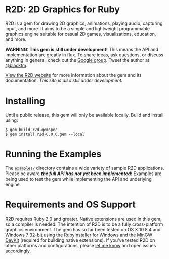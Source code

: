 # R2D: 2D Graphics for Ruby

R2D is a gem for drawing 2D graphics, animations, playing audio, capturing input, and more. It aims to be a simple and lightweight programmable graphics engine suitable for casual 2D games, visualizations, education, and more.

**WARNING: This gem is still under development!** This means the API and implementation are greatly in flux. To share ideas, ask questions, or discuss anything in general, check out the [Google group](https://groups.google.com/d/forum/r2d-gem). Tweet the author at [@blacktm](https://twitter.com/blacktm).

[View the R2D website](http://www.ruby2d.com) for more information about the gem and its documentation. *This site is also still under development.*

# Installing

Until a public release, this gem will only be available locally. Build and install using:

```
$ gem build r2d.gemspec
$ gem install r2d-0.0.0.gem --local
```

# Running the Examples

The [`examples/`](/examples) directory contains a wide variety of sample R2D applications. Please be aware _**the full API has not yet been implemented!**_ Examples are being used to test the gem while implementing the API and underlying engine.

# Requirements and OS Support

R2D requires Ruby 2.0 and greater. Native extensions are used in this gem, so a compiler is needed. The intention of R2D is to be a fully cross-platform graphics environment. The gem has so far been tested on OS X 10.8.4 and Windows 7 32-bit using the [RubyInstaller](http://rubyinstaller.org/) for Windows and the [MinGW DevKit](http://rubyinstaller.org/add-ons/devkit/) (required for building native extensions). If you've tested R2D on other platforms and configurations, please [let me know](https://twitter.com/blacktm) and open issues accordingly.
